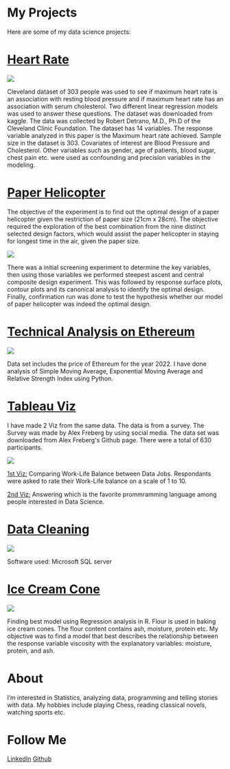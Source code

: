 # My Projects

Here are some of my data science projects:

# [Heart Rate](https://github.com/fahimhoq96/Effects-on-Max-Heart-Rate-by-Blood-Pressure-Cholesterol)

![](/images/hearts-unsplash.jpg) 

Cleveland dataset of 303 people was used to see if maximum heart rate is an association with resting blood pressure and if maximum heart rate has an association with serum cholesterol. Two different linear regression models was used to answer these questions. The dataset was downloaded from kaggle. The data was collected by Robert Detrano, M.D., Ph.D of the Cleveland Clinic Foundation. The dataset has 14 variables. The response variable analyzed in this paper is the Maximum heart rate achieved. Sample size in the dataset is 303. Covariates of interest are Blood Pressure and Cholesterol. Other variables such as gender, age of patients, blood sugar, chest pain etc. were used as confounding and precision variables in the modeling.

# [Paper Helicopter](https://github.com/fahimhoq96/The-Paper-Helicopter-Project)
The objective of the experiment is to find out the optimal design of a paper helicopter given the restriction of paper size (21cm x 28cm). The objective required the exploration of the best combination from the nine distinct selected design factors, which would assist the paper helicopter in staying for longest time in the air, given the paper size.

![](/images/Paper.jpg)

There was a initial screening experiment to determine the key variables, then using those variables we performed steepest ascent and central composite design experiment. This was followed by response surface plots, contour plots and its canonical analysis to identify the optimal design. Finally, confirmation run was done to test the hypothesis whether our model of paper helicopter was indeed the optimal design.

# [Technical Analysis on Ethereum](https://github.com/fahimhoq96/Technical-Analysis-on-Ethereum)

![](/images/Ether.jpg)

Data set includes the price of Ethereum for the year 2022. I have done analysis of Simple Moving Average, Exponential Moving Average and Relative Strength Index using Python.

# [Tableau Viz](https://public.tableau.com/app/profile/fahim.hoq)
I have made 2 Viz from the same data. The data is from a survey. The Survey was made by Alex Freberg by using social media. The data set was downloaded from Alex Freberg's Github page. There were a total of 630 participants.

![](/images/tableau.jpg)

[1st Viz:](https://public.tableau.com/views/SurveyofDataJobs/Dashboard1?:language=en-US&:display_count=n&:origin=viz_share_link) Comparing Work-Life Balance between Data Jobs. Respondants were asked to rate their Work-Life balance on a scale of 1 to 10.

[2nd Viz:](https://public.tableau.com/views/PopularityofprogrammingLanguages/PopularityofVariousProgrammingLanguages?:language=en-US&:display_count=n&:origin=viz_share_link) Answering which is the favorite prommramming language among people interested in Data Science.

# [Data Cleaning](https://github.com/fahimhoq96/DataCleaning)

![](/images/clean.jpg)

Software used: Microsoft SQL server

# [Ice Cream Cone](https://github.com/fahimhoq96/IceCreamCone)

![](/images/Ice.jpg)

Finding best model using Regression analysis in R. Flour is used in baking ice cream cones. The flour content contains ash, moisture, protein etc. My objective was to find a model that best describes the relationship between the response variable viscosity with the explanatory variables: moisture, protein, and ash.


# About
I’m interested in Statistics, analyzing data, programming and telling stories with data. 
My hobbies include playing Chess, reading classical novels, watching sports etc.

# Follow Me
[LinkedIn](https://www.linkedin.com/in/fahim-hoq) [Github](https://github.com/fahimhoq96)
